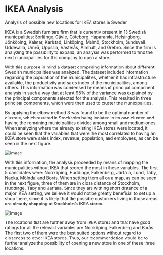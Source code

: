 # IKEA Analysis
 Analysis of possible new locations for IKEA stores in Sweden

IKEA is a Swedish furniture firm that is currently present in 18 Swedish municipalities: Borlänge, Gävle, Göteborg, Haparanda, Helsingborg, Jönköping, Kalmar, Karlstad, Linköping, Malmö, Stockholm, Sundsvall, Uddevalla, Umeå, Uppsala, Västerås, Älmhult, and Örebro. Since the firm is analyzing the possibility to expand, an analysis was performed to find the next municipalities for this company to open a store. 

With this purpose in mind a dataset comprising information about different Swedish municipalities was analyzed. The dataset included information regarding the population of the municipalities, whether it had infrastructure available, the productivity and sales index of the municipalities, among others. This information was condensed by means of principal component analysis in such a way that at least 95% of the variance was explained by the principal components selected for the analysis. This resulted in three principal components, which were then used to cluster the municipalities. 

By applying the elbow method 3 was found to be the optimal number of clusters, which resulted in Stockholm being isolated in its own cluster, and having the remaining municipalities divided among small and medium ones. When analyzing where the already existing IKEA stores were located, it could be seen that the variables that were the most correlated to having an IKEA store were sales index, revenue, population, and employees, as can be seen in the next figure.

![image](https://user-images.githubusercontent.com/44349963/125710091-fc2720f6-e057-49a3-a645-89fc924e4028.png)

With this information, the analysis proceeded by means of mapping the municipalities without IKEA that scored the most in these variables. The first 5 candidates were: Norrköping, Huddinge, Falkenberg, Järfälla, Lund, Täby, Nacka, Mölndal and Borås. When setting them all on a map, as can be seen in the next figure, three of them are in close distance of Stockholm, Huddinge, Täby and Järfälla. Since they are withing short distance of a major IKEA setting, we believe it would not be greatly beneficial to set up a shop there, since it is likely that the possible customers living in those areas are already shopping at Stockholm’s IKEA stores. 

![image](https://user-images.githubusercontent.com/44349963/125710050-f0a6297d-981b-465a-bb6a-eaf58a04cf1c.png)

The locations that are further away from IKEA stores and that have good ratings for all the relevant variables are Norrköping, Falkenberg and Borås. The first two of them were the best suited options without regard to closeness to other IKEA stores. Thus, our recommendation would be to further analyze the possibility of opening a new store in one of these three locations.
 
